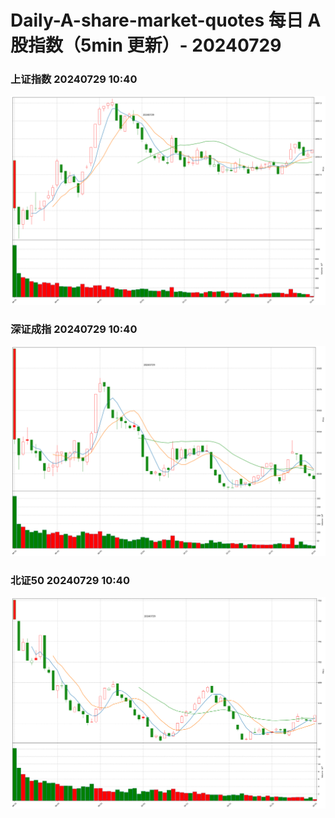 
# Daily-A-share-market-quotes 每日 A 股指数（5min 更新）- 20240729

### 上证指数 20240729 10:40
![](./fig/2024/7/20240729-sh000001.png)

### 深证成指 20240729 10:40
![](./fig/2024/7/20240729-sz399001.png)

### 北证50 20240729 10:40
![](./fig/2024/7/20240729-bj899050.png)
